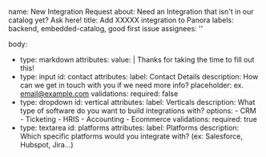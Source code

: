 name: New Integration Request
about: Need an Integration that isn't in our catalog yet? Ask here!
title: Add XXXXX integration to Panora
labels: backend, embedded-catalog, good first issue
assignees: ''

body:
  - type: markdown
    attributes:
      value: |
        Thanks for taking the time to fill out this!
  - type: input
    id: contact
    attributes:
      label: Contact Details
      description: How can we get in touch with you if we need more info?
      placeholder: ex. email@example.com
    validations:
      required: false
  - type: dropdown
    id: vertical
    attributes:
      label: Verticals
      description: What type of software do you want to build integrations with?
      options:
        - CRM 
        - Ticketing 
        - HRIS
        - Accounting
        - Ecommerce
    validations:
      required: true
  - type: textarea
    id: platforms
    attributes:
      label: Platforms
      description: Which specific platforms would you integrate with? (ex: Salesforce, Hubspot, Jira...)